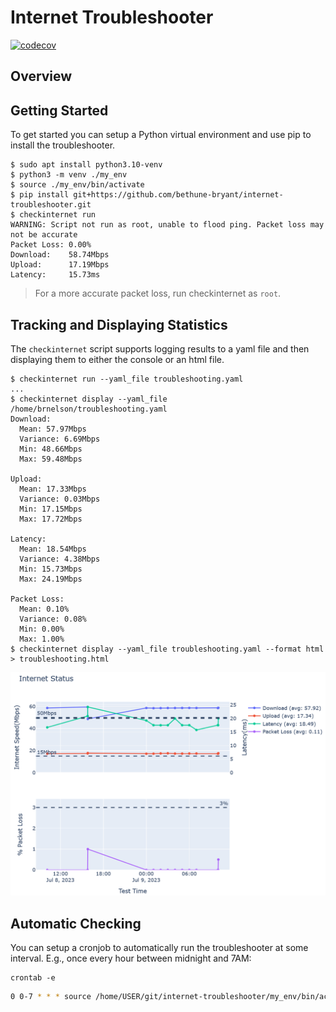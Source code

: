 # Internet Troubleshooter

[![codecov](https://codecov.io/github/bethune-bryant/internet-troubleshooter/branch/main/graph/badge.svg?token=JN4VXWSJNI)](https://codecov.io/github/bethune-bryant/internet-troubleshooter)

## Overview



## Getting Started

To get started you can setup a Python virtual environment and use pip to install the troubleshooter.

```shell
$ sudo apt install python3.10-venv
$ python3 -m venv ./my_env
$ source ./my_env/bin/activate
$ pip install git+https://github.com/bethune-bryant/internet-troubleshooter.git
$ checkinternet run
WARNING: Script not run as root, unable to flood ping. Packet loss may not be accurate
Packet Loss: 0.00%
Download:    58.74Mbps
Upload:      17.19Mbps
Latency:     15.73ms
```

> For a more accurate packet loss, run checkinternet as `root`.

## Tracking and Displaying Statistics

The `checkinternet` script supports logging results to a yaml file and then displaying them to either the console or an html file.

```shell
$ checkinternet run --yaml_file troubleshooting.yaml
...
$ checkinternet display --yaml_file /home/brnelson/troubleshooting.yaml
Download:
  Mean: 57.97Mbps
  Variance: 6.69Mbps
  Min: 48.66Mbps
  Max: 59.48Mbps

Upload:
  Mean: 17.33Mbps
  Variance: 0.03Mbps
  Min: 17.15Mbps
  Max: 17.72Mbps

Latency:
  Mean: 18.54Mbps
  Variance: 4.38Mbps
  Min: 15.73Mbps
  Max: 24.19Mbps

Packet Loss:
  Mean: 0.10%
  Variance: 0.08%
  Min: 0.00%
  Max: 1.00%
$ checkinternet display --yaml_file troubleshooting.yaml --format html > troubleshooting.html
```

![HTML Plot](docs/DiplayHTML.PNG)

## Automatic Checking

You can setup a cronjob to automatically run the troubleshooter at some interval. E.g., once every hour between midnight and 7AM:

```shell
crontab -e
```

```bash
0 0-7 * * * source /home/USER/git/internet-troubleshooter/my_env/bin/activate && checkinternet --debug run --yaml_file /home/USER/troubleshooting.yaml >> /home/USER/troubleshooting.log 2>&1
```
